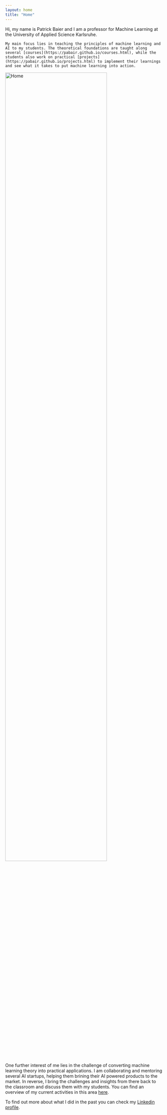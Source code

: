```yaml
---
layout: home
title: "Home"
---
```


<div class="row g-5 mb-5">
  <div class="col-md-6">
    Hi, my name is Patrick Baier and I am a professor for Machine Learning at the University of Applied Science Karlsruhe.

	My main focus lies in teaching the principles of machine learning and AI to my students. The theoretical foundations are taught along several [courses](https://pabair.github.io/courses.html), while the students also work on practical [projects](https://pabair.github.io/projects.html) to implement their learnings and see what it takes to put machine learning into action. 
  </div>
  <div class="col-md-6">
    <img src="{{ site.github.url }}/assets/img/me.jpg" alt="Home" width="80%">
  </div>
</div>

One further interest of me lies in the challenge of converting machine learning theory into practical applications. I am collaborating and mentoring several AI startups, helping them brining their AI powered products to the market. In reverse, I bring the challenges and insights from there back to the classroom and discuss them with my students.
You can find an overview of my current activities in this area 
<a href="https://pabair.github.io/startups.html">here</a>.
<p>
To find out more about what I did in the past you can check my
<a href="https://www.linkedin.com/in/patrickbaier/">Linkedin profile</a>.
</p>

